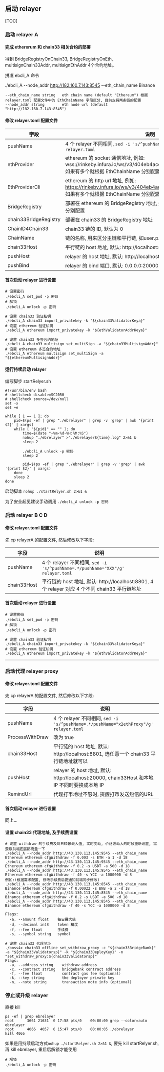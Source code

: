 ##  启动 relayer
[TOC]

### 启动 relayer A
#### 完成 ethererum 和 chain33 相关合约的部署
得到 BridgeRegistryOnChain33, BridgeRegistryOnEth, multisignChain33Addr, multisignEthAddr 4个合约地址。

拼凑 ebcli_A 命令

./ebcli_A --node_addr http://182.160.7.143:8545 --eth_chain_name Binance
```
--eth_chain_name string   eth chain name (default "Ethereum") 根据 relayer.toml 配置文件中的 EthChainName 字段区分, 目前支持两条链的配置
--node_addr string        eth node url (default "http://182.160.7.143:8545")
```

#### 修改 relayer.toml 配置文件
|字段|说明|
|----|----|
|pushName|4 个 relayer 不同相同, `sed -i 's/^pushName=.*/pushName="XXX"/g' relayer.toml`|
|ethProvider|ethereum 的 socket 通信地址, 例如: wss://rinkeby.infura.io/ws/v3/404eb4acc421426ebeb6e92c7ce9a270, 如果有多个就根据 EthChainName 分别配置|
|EthProviderCli|ethereum 的 http url 地址, 例如: https://rinkeby.infura.io/ws/v3/404eb4acc421426ebeb6e92c7ce9a270, 如果有多个就根据 EthChainName 分别配置|
|BridgeRegistry|部署在 ethereum 的 BridgeRegistry 地址, 如果有多个就根据 EthChainName 分别配置|
|chain33BridgeRegistry|部署在 chain33 的 BridgeRegistry 地址|
|ChainID4Chain33|chain33 链的 ID, 默认为 0|
|ChainName|链的名称, 用来区分主链和平行链, 如user.p.xxx., 必须包含最后一个点|
|chain33Host|平行链的 host 地址, 默认: http://localhost:8801|
|pushHost|relayer 的 host 地址, 默认: http://localhost:20000|
|pushBind|relayer 的 bind 端口, 默认: 0.0.0.0:20000|

#### 首次启动 relayer 进行设置
```shell
# 设置密码
./ebcli_A set_pwd -p 密码
# 解锁
./ebcli_A unlock -p 密码

# 设置 chain33 验证私钥
./ebcli_A chain33 import_privatekey -k "${chain33ValidatorKeya}"
# 设置 ethereum 验证私钥
./ebcli_A ethereum import_privatekey -k "${ethValidatorAddrKeya}"

# 设置 chain33 多签合约地址
./ebcli_A chain33 multisign set_multiSign -a "${chain33MultisignAddr}"
# 设置 ethereum 多签合约地址
./ebcli_A ethereum multisign set_multiSign -a "${ethereumMultisignAddr}"
```

#### 运行持续启动 relayer
编写脚步 startRelyer.sh
```shell
#!/usr/bin/env bash
# shellcheck disable=SC2050
# shellcheck source=/dev/null
set -x
set +e

while [ 1 == 1 ]; do
    pid=$(ps -ef | grep "./ebrelayer" | grep -v 'grep' | awk '{print $2}' | xargs)
    while [ "${pid}" == "" ]; do
        time=$(date "+%m-%d-%H:%M:%S")
        nohup "./ebrelayer" >"./ebrelayer${time}.log" 2>&1 &
        sleep 2

        ./ebcli_A unlock -p 密码
        sleep 2

        pid=$(ps -ef | grep "./ebrelayer" | grep -v 'grep' | awk '{print $2}' | xargs)
    done
    sleep 2
done
```
启动脚本 `nohup ./startRelyer.sh 2>&1 &`

为了安全起见建议手动调用 `./ebcli_A unlock -p 密码`

### 启动 relayer B C D
#### 修改 relayer.toml 配置文件
先 cp relayerA 的配置文件, 然后修改以下字段:

|字段|说明|
|----|----|
|pushName|4 个 relayer 不同相同, `sed -i 's/^pushName=.*/pushName="XXX"/g' relayer.toml`|
|chain33Host|平行链的 host 地址, 默认: http://localhost:8801, 4 个 relayer 对应 4 个不同 chain33 平行链地址|

#### 首次启动 relayer 进行设置
```shell
# 设置密码
./ebcli_A set_pwd -p 密码
# 解锁
./ebcli_A unlock -p 密码

# 设置 chain33 验证私钥
./ebcli_A chain33 import_privatekey -k "${chain33ValidatorKeya}"
# 设置 ethereum 验证私钥
./ebcli_A ethereum import_privatekey -k "${ethValidatorAddrKeya}"
```

***

### 启动代理 relayer proxy
#### 修改 relayer.toml 配置文件
先 cp relayerA 的配置文件, 然后修改以下字段:

|字段|说明|
|----|----|
|pushName|4 个 relayer 不同相同, `sed -i 's/^pushName=.*/pushName="x2ethProxy"/g' relayer.toml`|
|ProcessWithDraw|改为 true|
|chain33Host|平行链的 host 地址, 默认: http://localhost:8801, 选任意一个 chain33 平行链地址就可以|
|pushHost|relayer 的 host 地址, 默认: http://localhost:20000, chain33Host 和本地IP 不同时要换成本地 IP|
|RemindUrl|代理打币地址不够时, 提醒打币发送短信的URL|

#### 首次启动 relayer 进行设置
同上...

#### 设置 chain33 代理地址, 及手续费设置
```shell
# 设置 withdraw 的手续费及每日转帐最大值, 实时变动, 价格波动大的时候重新设置, 需要跟前端底层都商量一下
./ebcli_A --node_addr http://43.130.113.145:9545 --eth_chain_name Ethereum ethereum cfgWithdraw -f 0.003 -s ETH -a 1 -d 18
./ebcli_A --node_addr http://43.130.113.145:9545 --eth_chain_name Ethereum ethereum cfgWithdraw -f 0.2 -s USDT -a 500 -d 18
./ebcli_A --node_addr http://43.130.113.145:9545 --eth_chain_name Ethereum ethereum cfgWithdraw -f 40 -s YCC -a 1000000 -d 8
例如:(根据需求配置, 修改手续费后要通知前端同步修改)
./ebcli_A --node_addr http://43.130.113.145:8545 --eth_chain_name Binance ethereum cfgWithdraw -f 0.00022 -s BNB -a 2 -d 18
./ebcli_A --node_addr http://43.130.113.145:8545 --eth_chain_name Binance ethereum cfgWithdraw -f 0.2 -s USDT -a 500 -d 18
./ebcli_A --node_addr http://43.130.113.145:8545 --eth_chain_name Binance ethereum cfgWithdraw -f 40 -s YCC -a 1000000 -d 8

Flags:
  -a, --amount float    每日最大值
  -d, --decimal int8    token 精度
  -f, --fee float       手续费
  -s, --symbol string   symbol
  
# 设置 chain33 代理地址
./boss4x chain33 offline set_withdraw_proxy -c "${chain33BridgeBank}" -a "${chain33Validatorsp}" -k "${chain33DeployKey}" -n "set_withdraw_proxy:${chain33Validatorsp}"
Flags:
  -a, --address string    withdraw address
  -c, --contract string   bridgebank contract address
  -f, --fee float         contract gas fee (optional)
  -k, --key string        the deployer private key
  -n, --note string       transaction note info (optional)
```

### 停止或升级 relayer
直接 kill
```shell
ps -ef | grep ebrelayer
root      3661 21631  0 17:58 pts/0    00:00:00 grep --color=auto ebrelayer
root      4066  4057  0 15:47 pts/0    00:00:05 ./ebrelayer
kill 4066
```
如果是用持续启动方式`nohup ./startRelyer.sh 2>&1 &`, 要先 kill startRelyer.sh, 再 kill ebrelayer, 重启后解锁才能使用
```shell
# 解锁
./ebcli_A unlock -p 密码
```
